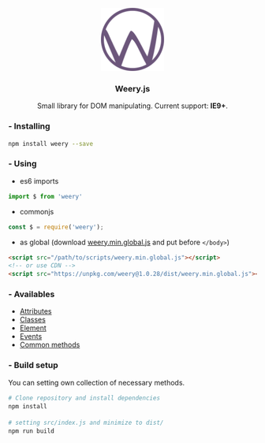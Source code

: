 <p align="center">
	<a href="https://github.com/sevenns/weery.js" title="Weery"><img src="./logo.png" width="128px"></a>
	<h3 align="center">Weery.js</h3>
</p>

<p align="center">Small library for DOM manipulating. Current support: <b>IE9+</b>.</p>

### - Installing

``` bash
npm install weery --save
```

### - Using

- es6 imports
``` javascript
import $ from 'weery'
```

- commonjs
``` javascript
const $ = require('weery');
```

- as global (download [weery.min.global.js][weery-global] and put before ```</body>```)
``` html
<script src="/path/to/scripts/weery.min.global.js"></script>
<!-- or use CDN -->
<script src="https://unpkg.com/weery@1.0.28/dist/weery.min.global.js"></script>
```

### - Availables

- [Attributes][attr]
- [Classes][class]
- [Element][element]
- [Events][event]
- [Common methods][common]

### - Build setup

You can setting own collection of necessary methods.

```bash
# Clone repository and install dependencies
npm install

# setting src/index.js and minimize to dist/
npm run build
```

[weery-global]: https://github.com/sevenns/weery.js/blob/master/dist/weery.min.global.js

[attr]: https://github.com/sevenns/weery.js/blob/master/docs/attr.md
[class]: https://github.com/sevenns/weery.js/blob/master/docs/class.md
[common]: https://github.com/sevenns/weery.js/blob/master/docs/common.md
[element]: https://github.com/sevenns/weery.js/blob/master/docs/element.md
[event]: https://github.com/sevenns/weery.js/blob/master/docs/event.md